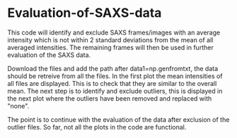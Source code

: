 # Evaluation-of-SAXS-data

This code will identify and exclude SAXS frames/images with an average intensity which is not within 2 standard deviations from the mean of all averaged intensities. The remaining frames will then be used in further evaluation of the SAXS data. 

Download the files and add the path after data1=np.genfromtxt, the data should be retreive from all the files. In the first plot the mean intensities of all files are displayed. This is to check that they are similar to the overall mean. The next step is to identify and exclude outliers, this is displayed in the next plot where the outliers have been removed and replaced with "none".

The point is to continue with the evaluation of the data after exclusion of the outlier files. So far, not all the plots in the code are functional.
